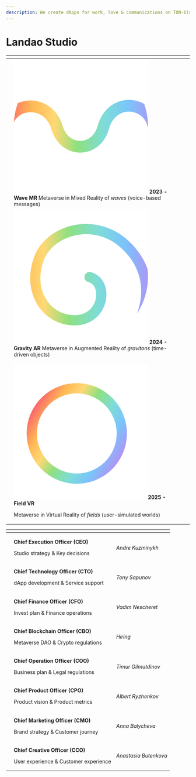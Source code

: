 ```yaml
---
description: We create dApps for work, love & communications on TON-blockchain
---
```


# Landao Studio

<table data-view="cards"><thead><tr><th></th><th></th><th></th><th data-hidden data-card-cover data-type="files"></th></tr></thead><tbody><tr><td></td><td><strong></strong><img src="../.gitbook/assets/telegram-cloud-document-2-5197520528264407570 (1).jpg" alt="" data-size="line"> <strong>2023 -</strong> <strong>Wave MR</strong> Metaverse in Mixed Reality of <em>waves</em> (voice-based messages)</td><td></td><td></td></tr><tr><td></td><td><strong></strong><img src="../.gitbook/assets/telegram-cloud-document-2-5197520528264407569.jpg" alt="" data-size="line"> <strong>2024 - Gravity AR</strong> Metaverse in Augmented Reality of <em>gravitons</em> (time-driven objects)</td><td></td><td></td></tr><tr><td></td><td><p><strong></strong><img src="../.gitbook/assets/telegram-cloud-document-2-5197520528264407568.jpg" alt="" data-size="line"><strong>2025 - Field VR</strong></p><p>Metaverse in Virtual Reality of <em>fields</em> (user-simulated worlds)</p></td><td></td><td></td></tr></tbody></table>

<table data-card-size="large" data-view="cards"><thead><tr><th></th><th></th><th></th></tr></thead><tbody><tr><td></td><td><p><strong>Chief Execution Officer (CEO)</strong></p><p>Studio strategy &#x26; Key decisions</p></td><td><p><em></em></p><p><em>Andre Kuzminykh</em></p></td></tr><tr><td></td><td><p><strong>Chief Technology Officer (CTO)</strong></p><p> dApp development &#x26; Service support</p></td><td><p></p><p><em>Tony Sapunov</em></p></td></tr><tr><td></td><td><p><strong>Chief Finance Officer (CFO)</strong></p><p>Invest plan &#x26; Finance operations</p></td><td><p></p><p><em>Vadim Nescheret</em></p></td></tr><tr><td></td><td><p><strong>Chief Blockchain Officer (CBO)</strong></p><p>Metaverse DAO &#x26; Crypto regulations</p></td><td><p></p><p><em>Hiring</em></p></td></tr><tr><td></td><td><p><strong>Chief Operation Officer (COO)</strong></p><p>Business plan &#x26; Legal regulations</p></td><td><p></p><p><em>Timur Gilmutdinov</em></p></td></tr><tr><td></td><td><p><strong>Chief Product Officer (CPO)</strong></p><p>Product vision &#x26; Product metrics</p></td><td><p></p><p><em>Albert Ryzhenkov</em> </p></td></tr><tr><td></td><td><p><strong>Chief Marketing Officer (CMO)</strong></p><p>Brand strategy &#x26; Customer journey </p></td><td><p></p><p><em>Anna Balycheva</em> </p></td></tr><tr><td></td><td><p><strong>Chief Creative Officer (CCO)</strong></p><p>User experience &#x26; Customer experience</p></td><td><p></p><p><em>Anastasia Butenkova</em></p></td></tr></tbody></table>

